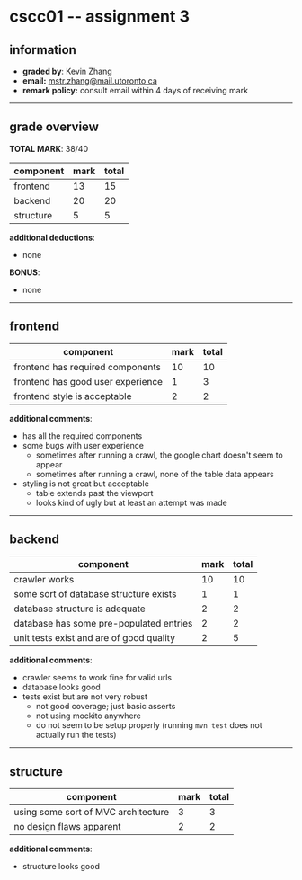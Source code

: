 # cscc01 -- assignment 3

## information

- **graded by**: Kevin Zhang
- **email:** mstr.zhang@mail.utoronto.ca
- **remark policy:** consult email within 4 days of receiving mark

---

## grade overview

**TOTAL MARK**: 38/40

|component|mark|total|
|---|---|---|
|frontend|13|15|
|backend|20|20|
|structure|5|5|

**additional deductions**:

- none

**BONUS**:

- none

---

## frontend

|component|mark|total|
|---|---|---|
|frontend has required components|10|10|
|frontend has good user experience|1|3|
|frontend style is acceptable|2|2|

**additional comments**:

- has all the required components
- some bugs with user experience
    - sometimes after running a crawl, the google chart doesn't seem to appear
    - sometimes after running a crawl, none of the table data appears
- styling is not great but acceptable
    - table extends past the viewport
    - looks kind of ugly but at least an attempt was made

---

## backend

|component|mark|total|
|---|---|---|
|crawler works|10|10|
|some sort of database structure exists|1|1|
|database structure is adequate|2|2|
|database has some pre-populated entries|2|2|
|unit tests exist and are of good quality|2|5|

**additional comments**:

- crawler seems to work fine for valid urls
- database looks good
- tests exist but are not very robust
    - not good coverage; just basic asserts
    - not using mockito anywhere
    - do not seem to be setup properly (running `mvn test` does not actually run the tests)

---

## structure

|component|mark|total|
|---|---|---|
|using some sort of MVC architecture|3|3|
|no design flaws apparent|2|2|

**additional comments**:

- structure looks good
